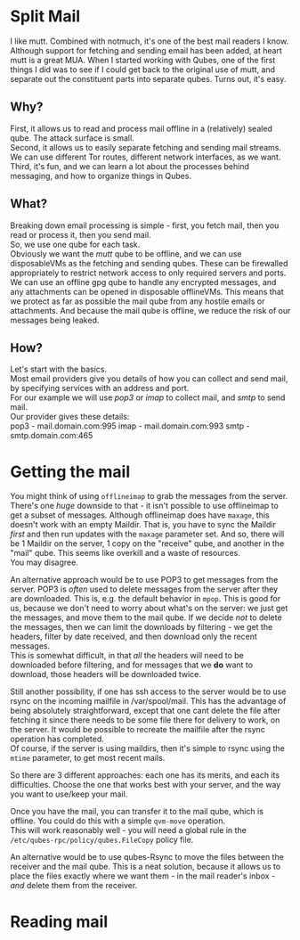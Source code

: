 # Split Mail

I like mutt.
Combined with notmuch, it's one of the best mail readers I know.
Although support for fetching and sending email has been added, at heart mutt is a great MUA.
When I started working with Qubes, one of the first things I did was to see if I could get back to the original use of mutt, and separate out the constituent parts into separate qubes.
Turns out, it's easy.

## Why?
First, it allows us to read and process mail offline in a (relatively) sealed qube.
The attack surface is small.  
Second, it allows us to easily separate fetching and sending mail streams.
We can use different Tor routes, different network interfaces, as we want.  
Third, it's fun, and we can learn a lot about the processes behind messaging, and how to organize things in Qubes.

## What?
Breaking down email processing is simple - first, you fetch mail, then you read or process it, then you send mail.  
So, we use one qube for each task.  
Obviously we want the *mutt* qube to be offline, and we can use disposableVMs as the fetching and sending qubes.
These can be firewalled appropriately to restrict network access to only required servers and ports.  
We can use an offline gpg qube to handle any encrypted messages, and any attachments can be opened in disposable offlineVMs.
This means that we protect as far as possible the mail qube from any hostile emails or attachments.
And because the mail qube is offline, we reduce the risk of our messages being leaked.

## How?
Let's start with the basics.  
Most email providers give you details of how you can collect and send mail, by specifying services with an address and port.  
For our example we will use *pop3* or *imap* to collect mail, and *smtp* to send mail.  
Our provider gives these details:  
pop3 - mail.domain.com:995
imap - mail.domain.com:993
smtp - smtp.domain.com:465

# Getting the mail

You might think of using `offlineimap` to grab the messages from the server.
There's one *huge* downside to that - it isn't possible to use offlineimap to get a subset of messages.
Although offlineimap does have `maxage`, this doesn't work with an empty Maildir.
That is, you have to sync the Maildir *first* and then run updates with the `maxage` parameter set.
And so, there will be 1 Maildir on the server, 1 copy on the "receive" qube, and another in the "mail" qube.
This seems like overkill and a waste of resources.  
You may disagree.

An alternative approach would be to use POP3 to get messages from the server.
POP3 is *often* used to delete messages from the server after they are downloaded.
This is, e.g. the default behavior in `mpop`.
This is good for us, because we don't need to worry about what's on the server: we just get the messages, and move them to the mail qube.
If we decide *not* to delete the messages, then we can limit the downloads by filtering - we get the headers, filter by date received, and then download only the recent messages.  
This is somewhat difficult, in that *all* the headers will need to be downloaded before filtering, and for messages that we **do** want to download, those headers will be downloaded twice.

Still another possibility, if one has ssh access to the server would be to use rsync on the incoming mailfile in /var/spool/mail.
This has the advantage of being absolutely straightforward, except that one cant delete the file after fetching it since there needs to be some file there for delivery to work, on the server.
It would be possible to recreate the mailfile after the rsync operation has completed.  
Of course, if the server is using maildirs, then it's simple to rsync using the `mtime` parameter, to get most recent mails.

So there are 3 different approaches: each one has its merits, and each its difficulties.
Choose the one that works best with your server, and the way you want to use/keep your mail.


Once you have the mail, you can transfer it to the mail qube, which is offline.
You could do this with a simple `qvm-move` operation.  
This will work reasonably well - you will need a global rule in the `/etc/qubes-rpc/policy/qubes.FileCopy` policy file.

An alternative would be to use qubes-Rsync to move the files between the receiver and the mail qube. This is a neat solution, because it allows us to place the files exactly where we want them - in the mail reader's inbox - *and* delete them from the receiver.

# Reading mail


